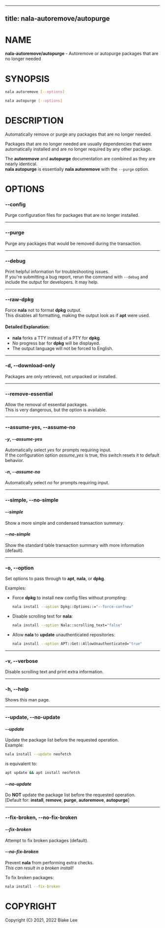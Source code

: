 
---
title: nala-autoremove/autopurge
---

# NAME

**nala-autoremove/autopurge** - Autoremove or autopurge packages that are no longer needed

# SYNOPSIS

```bash
nala autoremove [--options]

nala autopurge [--options]
```

# DESCRIPTION

Automatically remove or purge any packages that are no longer needed.

Packages that are no longer needed are usually dependencies that were automatically installed and are no longer required by any other package.

The **autoremove** and **autopurge** documentation are combined as they are nearly identical.  
**nala autopurge** is essentially **nala autoremove** with the `--purge` option.

# OPTIONS

### **--config**
Purge configuration files for packages that are no longer installed.

---

### **--purge**
Purge any packages that would be removed during the transaction.

---

### **--debug**
Print helpful information for troubleshooting issues.  
If you're submitting a bug report, rerun the command with `--debug` and include the output for developers. It may help.

---

### **--raw-dpkg**
Force **nala** not to format **dpkg** output.  
This disables all formatting, making the output look as if **apt** were used.

#### Detailed Explanation:
- **nala** forks a TTY instead of a PTY for **dpkg**.
- No progress bar for **dpkg** will be displayed.
- The output language will not be forced to English.

---

### **-d**, **--download-only**
Packages are only retrieved, not unpacked or installed.

---

### **--remove-essential**
Allow the removal of essential packages.  
This is very dangerous, but the option is available.

---

### **--assume-yes**, **--assume-no**

#### *-y*, *--assume-yes*
Automatically select *yes* for prompts requiring input.  
If the configuration option *assume_yes* is true, this switch resets it to default behavior.

#### *-n*, *--assume-no*
Automatically select *no* for prompts requiring input.

---

### **--simple**, **--no-simple**

#### *--simple*
Show a more simple and condensed transaction summary.

#### *--no-simple*
Show the standard table transaction summary with more information (default).

---

### **-o**, **--option**
Set options to pass through to **apt**, **nala**, or **dpkg**.

Examples:
- Force **dpkg** to install new config files without prompting:  
  ```bash
  nala install --option Dpkg::Options::="--force-confnew"
  ```
- Disable scrolling text for **nala**:  
  ```bash
  nala install --option Nala::scrolling_text="false"
  ```
- Allow **nala** to **update** unauthenticated repositories:  
  ```bash
  nala install --option APT::Get::AllowUnauthenticated="true"
  ```

---

### **-v**, **--verbose**
Disable scrolling text and print extra information.

---

### **-h**, **--help**
Shows this man page.

---

### **--update**, **--no-update**

#### *--update*
Update the package list before the requested operation.  
Example:  
```bash
nala install --update neofetch
```
is equivalent to:  
```bash
apt update && apt install neofetch
```

#### *--no-update*
Do **NOT** update the package list before the requested operation.  
[Default for: **install**, **remove**, **purge**, **autoremove**, **autopurge**]

---

### **--fix-broken**, **--no-fix-broken**

#### *--fix-broken*
Attempt to fix broken packages (default).

#### *--no-fix-broken*
Prevent **nala** from performing extra checks.  
*This can result in a broken install!*

To fix broken packages:  
```bash
nala install --fix-broken
```

# COPYRIGHT

Copyright (C) 2021, 2022 Blake Lee
